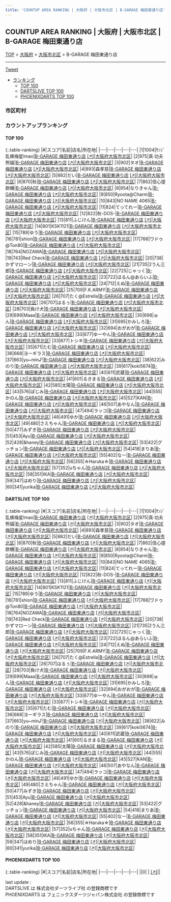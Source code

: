 ```yaml
---
title: 'COUNTUP AREA RANKING | 大阪府 | 大阪市北区 | B-GARAGE 梅田東通り店'
---
```

## COUNTUP AREA RANKING | 大阪府 | 大阪市北区 | B-GARAGE 梅田東通り店

[TOP](/darts/rank/) > [大阪府](/darts/rank/大阪府/) > [大阪市北区](/darts/rank/大阪府/大阪市北区/) > B-GARAGE 梅田東通り店

___

<a href="https://twitter.com/share?ref_src=twsrc%5Etfw" data-text="COUNTUP AREA RANKING | 大阪府大阪市北区B-GARAGE 梅田東通り店" class="twitter-share-button" data-hashtags="DARTSLIVE,PHOENIXDARTS,darts,ダーツ" data-show-count="false">Tweet</a>

* [ランキング](#カウントアップランキング)
    * [TOP 100](#top-100)
    * [DARTSLIVE TOP 100](#dartslive-top-100)
    * [PHOENIXDARTS TOP 100](#phoenixdarts-top-100)

### 市区町村

<ul>

</ul>

### カウントアップランキング

#### TOP 100



{:.table-ranking}
|#|スコア|名前|店名|所在地|
|---|---|---|---|---|
|1|1004|<span class="rank-name-dl">ｻﾝｼﾞ乱蜂梅星lmao</span>|<a href="/darts/rank/shops/199bbe01fe994806f454cb89828a1cfe.html">B-GARAGE 梅田東通り店</a> <a href="https://search.dartslive.com/jp/shop/199bbe01fe994806f454cb89828a1cfe">[↗]</a>|<a href="/darts/rank/大阪府/大阪市北区">大阪府大阪市北区</a>|
|2|975|<span class="rank-name-dl">真·功夫熊貓</span>|<a href="/darts/rank/shops/199bbe01fe994806f454cb89828a1cfe.html">B-GARAGE 梅田東通り店</a> <a href="https://search.dartslive.com/jp/shop/199bbe01fe994806f454cb89828a1cfe">[↗]</a>|<a href="/darts/rank/大阪府/大阪市北区">大阪府大阪市北区</a>|
|3|902|<span class="rank-name-dl">タオ</span>|<a href="/darts/rank/shops/199bbe01fe994806f454cb89828a1cfe.html">B-GARAGE 梅田東通り店</a> <a href="https://search.dartslive.com/jp/shop/199bbe01fe994806f454cb89828a1cfe">[↗]</a>|<a href="/darts/rank/大阪府/大阪市北区">大阪府大阪市北区</a>|
|4|893|<span class="rank-name-dl">森孝慈</span>|<a href="/darts/rank/shops/199bbe01fe994806f454cb89828a1cfe.html">B-GARAGE 梅田東通り店</a> <a href="https://search.dartslive.com/jp/shop/199bbe01fe994806f454cb89828a1cfe">[↗]</a>|<a href="/darts/rank/大阪府/大阪市北区">大阪府大阪市北区</a>|
|5|882|<span class="rank-name-dl">だい</span>|<a href="/darts/rank/shops/199bbe01fe994806f454cb89828a1cfe.html">B-GARAGE 梅田東通り店</a> <a href="https://search.dartslive.com/jp/shop/199bbe01fe994806f454cb89828a1cfe">[↗]</a>|<a href="/darts/rank/大阪府/大阪市北区">大阪府大阪市北区</a>|
|6|870|<span class="rank-name-dl">秋</span>|<a href="/darts/rank/shops/199bbe01fe994806f454cb89828a1cfe.html">B-GARAGE 梅田東通り店</a> <a href="https://search.dartslive.com/jp/shop/199bbe01fe994806f454cb89828a1cfe">[↗]</a>|<a href="/darts/rank/大阪府/大阪市北区">大阪府大阪市北区</a>|
|7|862|<span class="rank-name-dl">信心提款機</span>|<a href="/darts/rank/shops/199bbe01fe994806f454cb89828a1cfe.html">B-GARAGE 梅田東通り店</a> <a href="https://search.dartslive.com/jp/shop/199bbe01fe994806f454cb89828a1cfe">[↗]</a>|<a href="/darts/rank/大阪府/大阪市北区">大阪府大阪市北区</a>|
|8|854|<span class="rank-name-dl">なりきゃん</span>|<a href="/darts/rank/shops/199bbe01fe994806f454cb89828a1cfe.html">B-GARAGE 梅田東通り店</a> <a href="https://search.dartslive.com/jp/shop/199bbe01fe994806f454cb89828a1cfe">[↗]</a>|<a href="/darts/rank/大阪府/大阪市北区">大阪府大阪市北区</a>|
|9|850|<span class="rank-name-dl">Ryoota@Charm</span>|<a href="/darts/rank/shops/199bbe01fe994806f454cb89828a1cfe.html">B-GARAGE 梅田東通り店</a> <a href="https://search.dartslive.com/jp/shop/199bbe01fe994806f454cb89828a1cfe">[↗]</a>|<a href="/darts/rank/大阪府/大阪市北区">大阪府大阪市北区</a>|
|10|843|<span class="rank-name-dl">NO NAME 4065</span>|<a href="/darts/rank/shops/199bbe01fe994806f454cb89828a1cfe.html">B-GARAGE 梅田東通り店</a> <a href="https://search.dartslive.com/jp/shop/199bbe01fe994806f454cb89828a1cfe">[↗]</a>|<a href="/darts/rank/大阪府/大阪市北区">大阪府大阪市北区</a>|
|11|824|<span class="rank-name-dl">てってれー</span>|<a href="/darts/rank/shops/199bbe01fe994806f454cb89828a1cfe.html">B-GARAGE 梅田東通り店</a> <a href="https://search.dartslive.com/jp/shop/199bbe01fe994806f454cb89828a1cfe">[↗]</a>|<a href="/darts/rank/大阪府/大阪市北区">大阪府大阪市北区</a>|
|12|822|<span class="rank-name-dl">秋-DOS-</span>|<a href="/darts/rank/shops/199bbe01fe994806f454cb89828a1cfe.html">B-GARAGE 梅田東通り店</a> <a href="https://search.dartslive.com/jp/shop/199bbe01fe994806f454cb89828a1cfe">[↗]</a>|<a href="/darts/rank/大阪府/大阪市北区">大阪府大阪市北区</a>|
|13|811|<span class="rank-name-dl">ふじけん</span>|<a href="/darts/rank/shops/199bbe01fe994806f454cb89828a1cfe.html">B-GARAGE 梅田東通り店</a> <a href="https://search.dartslive.com/jp/shop/199bbe01fe994806f454cb89828a1cfe">[↗]</a>|<a href="/darts/rank/大阪府/大阪市北区">大阪府大阪市北区</a>|
|14|801|<span class="rank-name-dl">KSK1121</span>|<a href="/darts/rank/shops/199bbe01fe994806f454cb89828a1cfe.html">B-GARAGE 梅田東通り店</a> <a href="https://search.dartslive.com/jp/shop/199bbe01fe994806f454cb89828a1cfe">[↗]</a>|<a href="/darts/rank/大阪府/大阪市北区">大阪府大阪市北区</a>|
|15|789|<span class="rank-name-dl">ゆう</span>|<a href="/darts/rank/shops/199bbe01fe994806f454cb89828a1cfe.html">B-GARAGE 梅田東通り店</a> <a href="https://search.dartslive.com/jp/shop/199bbe01fe994806f454cb89828a1cfe">[↗]</a>|<a href="/darts/rank/大阪府/大阪市北区">大阪府大阪市北区</a>|
|16|781|<span class="rank-name-dl">shion</span>|<a href="/darts/rank/shops/199bbe01fe994806f454cb89828a1cfe.html">B-GARAGE 梅田東通り店</a> <a href="https://search.dartslive.com/jp/shop/199bbe01fe994806f454cb89828a1cfe">[↗]</a>|<a href="/darts/rank/大阪府/大阪市北区">大阪府大阪市北区</a>|
|17|766|<span class="rank-name-dl">ワドゥ@Ton80</span>|<a href="/darts/rank/shops/199bbe01fe994806f454cb89828a1cfe.html">B-GARAGE 梅田東通り店</a> <a href="https://search.dartslive.com/jp/shop/199bbe01fe994806f454cb89828a1cfe">[↗]</a>|<a href="/darts/rank/大阪府/大阪市北区">大阪府大阪市北区</a>|
|18|764|<span class="rank-name-dl">NOZAWA</span>|<a href="/darts/rank/shops/199bbe01fe994806f454cb89828a1cfe.html">B-GARAGE 梅田東通り店</a> <a href="https://search.dartslive.com/jp/shop/199bbe01fe994806f454cb89828a1cfe">[↗]</a>|<a href="/darts/rank/大阪府/大阪市北区">大阪府大阪市北区</a>|
|19|743|<span class="rank-name-dl">Red Check</span>|<a href="/darts/rank/shops/199bbe01fe994806f454cb89828a1cfe.html">B-GARAGE 梅田東通り店</a> <a href="https://search.dartslive.com/jp/shop/199bbe01fe994806f454cb89828a1cfe">[↗]</a>|<a href="/darts/rank/大阪府/大阪市北区">大阪府大阪市北区</a>|
|20|738|<span class="rank-name-dl">かずマローン</span>|<a href="/darts/rank/shops/199bbe01fe994806f454cb89828a1cfe.html">B-GARAGE 梅田東通り店</a> <a href="https://search.dartslive.com/jp/shop/199bbe01fe994806f454cb89828a1cfe">[↗]</a>|<a href="/darts/rank/大阪府/大阪市北区">大阪府大阪市北区</a>|
|21|735|<span class="rank-name-dl">2うん三郎</span>|<a href="/darts/rank/shops/199bbe01fe994806f454cb89828a1cfe.html">B-GARAGE 梅田東通り店</a> <a href="https://search.dartslive.com/jp/shop/199bbe01fe994806f454cb89828a1cfe">[↗]</a>|<a href="/darts/rank/大阪府/大阪市北区">大阪府大阪市北区</a>|
|22|725|<span class="rank-name-dl">じゃっく</span>|<a href="/darts/rank/shops/199bbe01fe994806f454cb89828a1cfe.html">B-GARAGE 梅田東通り店</a> <a href="https://search.dartslive.com/jp/shop/199bbe01fe994806f454cb89828a1cfe">[↗]</a>|<a href="/darts/rank/大阪府/大阪市北区">大阪府大阪市北区</a>|
|23|722|<span class="rank-name-dl">ほるん@あらいふ</span>|<a href="/darts/rank/shops/199bbe01fe994806f454cb89828a1cfe.html">B-GARAGE 梅田東通り店</a> <a href="https://search.dartslive.com/jp/shop/199bbe01fe994806f454cb89828a1cfe">[↗]</a>|<a href="/darts/rank/大阪府/大阪市北区">大阪府大阪市北区</a>|
|24|712|<span class="rank-name-dl">えぬ</span>|<a href="/darts/rank/shops/199bbe01fe994806f454cb89828a1cfe.html">B-GARAGE 梅田東通り店</a> <a href="https://search.dartslive.com/jp/shop/199bbe01fe994806f454cb89828a1cfe">[↗]</a>|<a href="/darts/rank/大阪府/大阪市北区">大阪府大阪市北区</a>|
|25|709|<span class="rank-name-dl">F.K.ARMY</span>|<a href="/darts/rank/shops/199bbe01fe994806f454cb89828a1cfe.html">B-GARAGE 梅田東通り店</a> <a href="https://search.dartslive.com/jp/shop/199bbe01fe994806f454cb89828a1cfe">[↗]</a>|<a href="/darts/rank/大阪府/大阪市北区">大阪府大阪市北区</a>|
|26|707|<span class="rank-name-dl">たく@Estrella</span>|<a href="/darts/rank/shops/199bbe01fe994806f454cb89828a1cfe.html">B-GARAGE 梅田東通り店</a> <a href="https://search.dartslive.com/jp/shop/199bbe01fe994806f454cb89828a1cfe">[↗]</a>|<a href="/darts/rank/大阪府/大阪市北区">大阪府大阪市北区</a>|
|26|707|<span class="rank-name-dl">はるぅ</span>|<a href="/darts/rank/shops/199bbe01fe994806f454cb89828a1cfe.html">B-GARAGE 梅田東通り店</a> <a href="https://search.dartslive.com/jp/shop/199bbe01fe994806f454cb89828a1cfe">[↗]</a>|<a href="/darts/rank/大阪府/大阪市北区">大阪府大阪市北区</a>|
|28|703|<span class="rank-name-dl">負け犬</span>|<a href="/darts/rank/shops/199bbe01fe994806f454cb89828a1cfe.html">B-GARAGE 梅田東通り店</a> <a href="https://search.dartslive.com/jp/shop/199bbe01fe994806f454cb89828a1cfe">[↗]</a>|<a href="/darts/rank/大阪府/大阪市北区">大阪府大阪市北区</a>|
|29|699|<span class="rank-name-dl">Maaa</span>|<a href="/darts/rank/shops/199bbe01fe994806f454cb89828a1cfe.html">B-GARAGE 梅田東通り店</a> <a href="https://search.dartslive.com/jp/shop/199bbe01fe994806f454cb89828a1cfe">[↗]</a>|<a href="/darts/rank/大阪府/大阪市北区">大阪府大阪市北区</a>|
|30|698|<span class="rank-name-dl">ゅん</span>|<a href="/darts/rank/shops/199bbe01fe994806f454cb89828a1cfe.html">B-GARAGE 梅田東通り店</a> <a href="https://search.dartslive.com/jp/shop/199bbe01fe994806f454cb89828a1cfe">[↗]</a>|<a href="/darts/rank/大阪府/大阪市北区">大阪府大阪市北区</a>|
|31|695|<span class="rank-name-dl">かみしろ</span>|<a href="/darts/rank/shops/199bbe01fe994806f454cb89828a1cfe.html">B-GARAGE 梅田東通り店</a> <a href="https://search.dartslive.com/jp/shop/199bbe01fe994806f454cb89828a1cfe">[↗]</a>|<a href="/darts/rank/大阪府/大阪市北区">大阪府大阪市北区</a>|
|32|694|<span class="rank-name-dl">おがおが</span>|<a href="/darts/rank/shops/199bbe01fe994806f454cb89828a1cfe.html">B-GARAGE 梅田東通り店</a> <a href="https://search.dartslive.com/jp/shop/199bbe01fe994806f454cb89828a1cfe">[↗]</a>|<a href="/darts/rank/大阪府/大阪市北区">大阪府大阪市北区</a>|
|33|677|<span class="rank-name-dl">ゆーやん</span>|<a href="/darts/rank/shops/199bbe01fe994806f454cb89828a1cfe.html">B-GARAGE 梅田東通り店</a> <a href="https://search.dartslive.com/jp/shop/199bbe01fe994806f454cb89828a1cfe">[↗]</a>|<a href="/darts/rank/大阪府/大阪市北区">大阪府大阪市北区</a>|
|33|677|<span class="rank-name-dl">トシキ</span>|<a href="/darts/rank/shops/199bbe01fe994806f454cb89828a1cfe.html">B-GARAGE 梅田東通り店</a> <a href="https://search.dartslive.com/jp/shop/199bbe01fe994806f454cb89828a1cfe">[↗]</a>|<a href="/darts/rank/大阪府/大阪市北区">大阪府大阪市北区</a>|
|35|671|<span class="rank-name-dl">たむ</span>|<a href="/darts/rank/shops/199bbe01fe994806f454cb89828a1cfe.html">B-GARAGE 梅田東通り店</a> <a href="https://search.dartslive.com/jp/shop/199bbe01fe994806f454cb89828a1cfe">[↗]</a>|<a href="/darts/rank/大阪府/大阪市北区">大阪府大阪市北区</a>|
|36|668|<span class="rank-name-dl">ヨーギラス</span>|<a href="/darts/rank/shops/199bbe01fe994806f454cb89828a1cfe.html">B-GARAGE 梅田東通り店</a> <a href="https://search.dartslive.com/jp/shop/199bbe01fe994806f454cb89828a1cfe">[↗]</a>|<a href="/darts/rank/大阪府/大阪市北区">大阪府大阪市北区</a>|
|37|663|<span class="rank-name-dl">yu~min♪</span>|<a href="/darts/rank/shops/199bbe01fe994806f454cb89828a1cfe.html">B-GARAGE 梅田東通り店</a> <a href="https://search.dartslive.com/jp/shop/199bbe01fe994806f454cb89828a1cfe">[↗]</a>|<a href="/darts/rank/大阪府/大阪市北区">大阪府大阪市北区</a>|
|38|622|<span class="rank-name-dl">みのり</span>|<a href="/darts/rank/shops/199bbe01fe994806f454cb89828a1cfe.html">B-GARAGE 梅田東通り店</a> <a href="https://search.dartslive.com/jp/shop/199bbe01fe994806f454cb89828a1cfe">[↗]</a>|<a href="/darts/rank/大阪府/大阪市北区">大阪府大阪市北区</a>|
|39|617|<span class="rank-name-dl">koki5674</span>|<a href="/darts/rank/shops/199bbe01fe994806f454cb89828a1cfe.html">B-GARAGE 梅田東通り店</a> <a href="https://search.dartslive.com/jp/shop/199bbe01fe994806f454cb89828a1cfe">[↗]</a>|<a href="/darts/rank/大阪府/大阪市北区">大阪府大阪市北区</a>|
|40|611|<span class="rank-name-dl">武蔵</span>|<a href="/darts/rank/shops/199bbe01fe994806f454cb89828a1cfe.html">B-GARAGE 梅田東通り店</a> <a href="https://search.dartslive.com/jp/shop/199bbe01fe994806f454cb89828a1cfe">[↗]</a>|<a href="/darts/rank/大阪府/大阪市北区">大阪府大阪市北区</a>|
|41|601|<span class="rank-name-dl">るきまる</span>|<a href="/darts/rank/shops/199bbe01fe994806f454cb89828a1cfe.html">B-GARAGE 梅田東通り店</a> <a href="https://search.dartslive.com/jp/shop/199bbe01fe994806f454cb89828a1cfe">[↗]</a>|<a href="/darts/rank/大阪府/大阪市北区">大阪府大阪市北区</a>|
|42|585|<span class="rank-name-dl">太陽</span>|<a href="/darts/rank/shops/199bbe01fe994806f454cb89828a1cfe.html">B-GARAGE 梅田東通り店</a> <a href="https://search.dartslive.com/jp/shop/199bbe01fe994806f454cb89828a1cfe">[↗]</a>|<a href="/darts/rank/大阪府/大阪市北区">大阪府大阪市北区</a>|
|43|576|<span class="rank-name-dl">ぽじみ</span>|<a href="/darts/rank/shops/199bbe01fe994806f454cb89828a1cfe.html">B-GARAGE 梅田東通り店</a> <a href="https://search.dartslive.com/jp/shop/199bbe01fe994806f454cb89828a1cfe">[↗]</a>|<a href="/darts/rank/大阪府/大阪市北区">大阪府大阪市北区</a>|
|44|555|<span class="rank-name-dl">かのん</span>|<a href="/darts/rank/shops/199bbe01fe994806f454cb89828a1cfe.html">B-GARAGE 梅田東通り店</a> <a href="https://search.dartslive.com/jp/shop/199bbe01fe994806f454cb89828a1cfe">[↗]</a>|<a href="/darts/rank/大阪府/大阪市北区">大阪府大阪市北区</a>|
|45|527|<span class="rank-name-dl">KAN</span>|<a href="/darts/rank/shops/199bbe01fe994806f454cb89828a1cfe.html">B-GARAGE 梅田東通り店</a> <a href="https://search.dartslive.com/jp/shop/199bbe01fe994806f454cb89828a1cfe">[↗]</a>|<a href="/darts/rank/大阪府/大阪市北区">大阪府大阪市北区</a>|
|46|507|<span class="rank-name-dl">あやなん</span>|<a href="/darts/rank/shops/199bbe01fe994806f454cb89828a1cfe.html">B-GARAGE 梅田東通り店</a> <a href="https://search.dartslive.com/jp/shop/199bbe01fe994806f454cb89828a1cfe">[↗]</a>|<a href="/darts/rank/大阪府/大阪市北区">大阪府大阪市北区</a>|
|47|494|<span class="rank-name-dl">ラッコ</span>|<a href="/darts/rank/shops/199bbe01fe994806f454cb89828a1cfe.html">B-GARAGE 梅田東通り店</a> <a href="https://search.dartslive.com/jp/shop/199bbe01fe994806f454cb89828a1cfe">[↗]</a>|<a href="/darts/rank/大阪府/大阪市北区">大阪府大阪市北区</a>|
|48|491|<span class="rank-name-dl">ゆか</span>|<a href="/darts/rank/shops/199bbe01fe994806f454cb89828a1cfe.html">B-GARAGE 梅田東通り店</a> <a href="https://search.dartslive.com/jp/shop/199bbe01fe994806f454cb89828a1cfe">[↗]</a>|<a href="/darts/rank/大阪府/大阪市北区">大阪府大阪市北区</a>|
|49|480|<span class="rank-name-dl">さえちゃん</span>|<a href="/darts/rank/shops/199bbe01fe994806f454cb89828a1cfe.html">B-GARAGE 梅田東通り店</a> <a href="https://search.dartslive.com/jp/shop/199bbe01fe994806f454cb89828a1cfe">[↗]</a>|<a href="/darts/rank/大阪府/大阪市北区">大阪府大阪市北区</a>|
|50|477|<span class="rank-name-dl">みずき</span>|<a href="/darts/rank/shops/199bbe01fe994806f454cb89828a1cfe.html">B-GARAGE 梅田東通り店</a> <a href="https://search.dartslive.com/jp/shop/199bbe01fe994806f454cb89828a1cfe">[↗]</a>|<a href="/darts/rank/大阪府/大阪市北区">大阪府大阪市北区</a>|
|51|453|<span class="rank-name-dl">Ayu</span>|<a href="/darts/rank/shops/199bbe01fe994806f454cb89828a1cfe.html">B-GARAGE 梅田東通り店</a> <a href="https://search.dartslive.com/jp/shop/199bbe01fe994806f454cb89828a1cfe">[↗]</a>|<a href="/darts/rank/大阪府/大阪市北区">大阪府大阪市北区</a>|
|52|428|<span class="rank-name-dl">&amp;haney</span>|<a href="/darts/rank/shops/199bbe01fe994806f454cb89828a1cfe.html">B-GARAGE 梅田東通り店</a> <a href="https://search.dartslive.com/jp/shop/199bbe01fe994806f454cb89828a1cfe">[↗]</a>|<a href="/darts/rank/大阪府/大阪市北区">大阪府大阪市北区</a>|
|53|422|<span class="rank-name-dl">グッチョン</span>|<a href="/darts/rank/shops/199bbe01fe994806f454cb89828a1cfe.html">B-GARAGE 梅田東通り店</a> <a href="https://search.dartslive.com/jp/shop/199bbe01fe994806f454cb89828a1cfe">[↗]</a>|<a href="/darts/rank/大阪府/大阪市北区">大阪府大阪市北区</a>|
|54|418|<span class="rank-name-dl">まりあ</span>|<a href="/darts/rank/shops/199bbe01fe994806f454cb89828a1cfe.html">B-GARAGE 梅田東通り店</a> <a href="https://search.dartslive.com/jp/shop/199bbe01fe994806f454cb89828a1cfe">[↗]</a>|<a href="/darts/rank/大阪府/大阪市北区">大阪府大阪市北区</a>|
|55|402|<span class="rank-name-dl">なー</span>|<a href="/darts/rank/shops/199bbe01fe994806f454cb89828a1cfe.html">B-GARAGE 梅田東通り店</a> <a href="https://search.dartslive.com/jp/shop/199bbe01fe994806f454cb89828a1cfe">[↗]</a>|<a href="/darts/rank/大阪府/大阪市北区">大阪府大阪市北区</a>|
|56|355|<span class="rank-name-dl">‪☆Haruka☆</span>|<a href="/darts/rank/shops/199bbe01fe994806f454cb89828a1cfe.html">B-GARAGE 梅田東通り店</a> <a href="https://search.dartslive.com/jp/shop/199bbe01fe994806f454cb89828a1cfe">[↗]</a>|<a href="/darts/rank/大阪府/大阪市北区">大阪府大阪市北区</a>|
|57|352|<span class="rank-name-dl">uちゃん</span>|<a href="/darts/rank/shops/199bbe01fe994806f454cb89828a1cfe.html">B-GARAGE 梅田東通り店</a> <a href="https://search.dartslive.com/jp/shop/199bbe01fe994806f454cb89828a1cfe">[↗]</a>|<a href="/darts/rank/大阪府/大阪市北区">大阪府大阪市北区</a>|
|58|351|<span class="rank-name-dl">IKA</span>|<a href="/darts/rank/shops/199bbe01fe994806f454cb89828a1cfe.html">B-GARAGE 梅田東通り店</a> <a href="https://search.dartslive.com/jp/shop/199bbe01fe994806f454cb89828a1cfe">[↗]</a>|<a href="/darts/rank/大阪府/大阪市北区">大阪府大阪市北区</a>|
|59|347|<span class="rank-name-dl">はめり</span>|<a href="/darts/rank/shops/199bbe01fe994806f454cb89828a1cfe.html">B-GARAGE 梅田東通り店</a> <a href="https://search.dartslive.com/jp/shop/199bbe01fe994806f454cb89828a1cfe">[↗]</a>|<a href="/darts/rank/大阪府/大阪市北区">大阪府大阪市北区</a>|
|60|341|<span class="rank-name-dl">yurika</span>|<a href="/darts/rank/shops/199bbe01fe994806f454cb89828a1cfe.html">B-GARAGE 梅田東通り店</a> <a href="https://search.dartslive.com/jp/shop/199bbe01fe994806f454cb89828a1cfe">[↗]</a>|<a href="/darts/rank/大阪府/大阪市北区">大阪府大阪市北区</a>|


#### DARTSLIVE TOP 100



{:.table-ranking}
|#|スコア|名前|店名|所在地|
|---|---|---|---|---|
|1|1004|<span class="rank-name-dl">ｻﾝｼﾞ乱蜂梅星lmao</span>|<a href="/darts/rank/shops/199bbe01fe994806f454cb89828a1cfe.html">B-GARAGE 梅田東通り店</a> <a href="https://search.dartslive.com/jp/shop/199bbe01fe994806f454cb89828a1cfe">[↗]</a>|<a href="/darts/rank/大阪府/大阪市北区">大阪府大阪市北区</a>|
|2|975|<span class="rank-name-dl">真·功夫熊貓</span>|<a href="/darts/rank/shops/199bbe01fe994806f454cb89828a1cfe.html">B-GARAGE 梅田東通り店</a> <a href="https://search.dartslive.com/jp/shop/199bbe01fe994806f454cb89828a1cfe">[↗]</a>|<a href="/darts/rank/大阪府/大阪市北区">大阪府大阪市北区</a>|
|3|902|<span class="rank-name-dl">タオ</span>|<a href="/darts/rank/shops/199bbe01fe994806f454cb89828a1cfe.html">B-GARAGE 梅田東通り店</a> <a href="https://search.dartslive.com/jp/shop/199bbe01fe994806f454cb89828a1cfe">[↗]</a>|<a href="/darts/rank/大阪府/大阪市北区">大阪府大阪市北区</a>|
|4|893|<span class="rank-name-dl">森孝慈</span>|<a href="/darts/rank/shops/199bbe01fe994806f454cb89828a1cfe.html">B-GARAGE 梅田東通り店</a> <a href="https://search.dartslive.com/jp/shop/199bbe01fe994806f454cb89828a1cfe">[↗]</a>|<a href="/darts/rank/大阪府/大阪市北区">大阪府大阪市北区</a>|
|5|882|<span class="rank-name-dl">だい</span>|<a href="/darts/rank/shops/199bbe01fe994806f454cb89828a1cfe.html">B-GARAGE 梅田東通り店</a> <a href="https://search.dartslive.com/jp/shop/199bbe01fe994806f454cb89828a1cfe">[↗]</a>|<a href="/darts/rank/大阪府/大阪市北区">大阪府大阪市北区</a>|
|6|870|<span class="rank-name-dl">秋</span>|<a href="/darts/rank/shops/199bbe01fe994806f454cb89828a1cfe.html">B-GARAGE 梅田東通り店</a> <a href="https://search.dartslive.com/jp/shop/199bbe01fe994806f454cb89828a1cfe">[↗]</a>|<a href="/darts/rank/大阪府/大阪市北区">大阪府大阪市北区</a>|
|7|862|<span class="rank-name-dl">信心提款機</span>|<a href="/darts/rank/shops/199bbe01fe994806f454cb89828a1cfe.html">B-GARAGE 梅田東通り店</a> <a href="https://search.dartslive.com/jp/shop/199bbe01fe994806f454cb89828a1cfe">[↗]</a>|<a href="/darts/rank/大阪府/大阪市北区">大阪府大阪市北区</a>|
|8|854|<span class="rank-name-dl">なりきゃん</span>|<a href="/darts/rank/shops/199bbe01fe994806f454cb89828a1cfe.html">B-GARAGE 梅田東通り店</a> <a href="https://search.dartslive.com/jp/shop/199bbe01fe994806f454cb89828a1cfe">[↗]</a>|<a href="/darts/rank/大阪府/大阪市北区">大阪府大阪市北区</a>|
|9|850|<span class="rank-name-dl">Ryoota@Charm</span>|<a href="/darts/rank/shops/199bbe01fe994806f454cb89828a1cfe.html">B-GARAGE 梅田東通り店</a> <a href="https://search.dartslive.com/jp/shop/199bbe01fe994806f454cb89828a1cfe">[↗]</a>|<a href="/darts/rank/大阪府/大阪市北区">大阪府大阪市北区</a>|
|10|843|<span class="rank-name-dl">NO NAME 4065</span>|<a href="/darts/rank/shops/199bbe01fe994806f454cb89828a1cfe.html">B-GARAGE 梅田東通り店</a> <a href="https://search.dartslive.com/jp/shop/199bbe01fe994806f454cb89828a1cfe">[↗]</a>|<a href="/darts/rank/大阪府/大阪市北区">大阪府大阪市北区</a>|
|11|824|<span class="rank-name-dl">てってれー</span>|<a href="/darts/rank/shops/199bbe01fe994806f454cb89828a1cfe.html">B-GARAGE 梅田東通り店</a> <a href="https://search.dartslive.com/jp/shop/199bbe01fe994806f454cb89828a1cfe">[↗]</a>|<a href="/darts/rank/大阪府/大阪市北区">大阪府大阪市北区</a>|
|12|822|<span class="rank-name-dl">秋-DOS-</span>|<a href="/darts/rank/shops/199bbe01fe994806f454cb89828a1cfe.html">B-GARAGE 梅田東通り店</a> <a href="https://search.dartslive.com/jp/shop/199bbe01fe994806f454cb89828a1cfe">[↗]</a>|<a href="/darts/rank/大阪府/大阪市北区">大阪府大阪市北区</a>|
|13|811|<span class="rank-name-dl">ふじけん</span>|<a href="/darts/rank/shops/199bbe01fe994806f454cb89828a1cfe.html">B-GARAGE 梅田東通り店</a> <a href="https://search.dartslive.com/jp/shop/199bbe01fe994806f454cb89828a1cfe">[↗]</a>|<a href="/darts/rank/大阪府/大阪市北区">大阪府大阪市北区</a>|
|14|801|<span class="rank-name-dl">KSK1121</span>|<a href="/darts/rank/shops/199bbe01fe994806f454cb89828a1cfe.html">B-GARAGE 梅田東通り店</a> <a href="https://search.dartslive.com/jp/shop/199bbe01fe994806f454cb89828a1cfe">[↗]</a>|<a href="/darts/rank/大阪府/大阪市北区">大阪府大阪市北区</a>|
|15|789|<span class="rank-name-dl">ゆう</span>|<a href="/darts/rank/shops/199bbe01fe994806f454cb89828a1cfe.html">B-GARAGE 梅田東通り店</a> <a href="https://search.dartslive.com/jp/shop/199bbe01fe994806f454cb89828a1cfe">[↗]</a>|<a href="/darts/rank/大阪府/大阪市北区">大阪府大阪市北区</a>|
|16|781|<span class="rank-name-dl">shion</span>|<a href="/darts/rank/shops/199bbe01fe994806f454cb89828a1cfe.html">B-GARAGE 梅田東通り店</a> <a href="https://search.dartslive.com/jp/shop/199bbe01fe994806f454cb89828a1cfe">[↗]</a>|<a href="/darts/rank/大阪府/大阪市北区">大阪府大阪市北区</a>|
|17|766|<span class="rank-name-dl">ワドゥ@Ton80</span>|<a href="/darts/rank/shops/199bbe01fe994806f454cb89828a1cfe.html">B-GARAGE 梅田東通り店</a> <a href="https://search.dartslive.com/jp/shop/199bbe01fe994806f454cb89828a1cfe">[↗]</a>|<a href="/darts/rank/大阪府/大阪市北区">大阪府大阪市北区</a>|
|18|764|<span class="rank-name-dl">NOZAWA</span>|<a href="/darts/rank/shops/199bbe01fe994806f454cb89828a1cfe.html">B-GARAGE 梅田東通り店</a> <a href="https://search.dartslive.com/jp/shop/199bbe01fe994806f454cb89828a1cfe">[↗]</a>|<a href="/darts/rank/大阪府/大阪市北区">大阪府大阪市北区</a>|
|19|743|<span class="rank-name-dl">Red Check</span>|<a href="/darts/rank/shops/199bbe01fe994806f454cb89828a1cfe.html">B-GARAGE 梅田東通り店</a> <a href="https://search.dartslive.com/jp/shop/199bbe01fe994806f454cb89828a1cfe">[↗]</a>|<a href="/darts/rank/大阪府/大阪市北区">大阪府大阪市北区</a>|
|20|738|<span class="rank-name-dl">かずマローン</span>|<a href="/darts/rank/shops/199bbe01fe994806f454cb89828a1cfe.html">B-GARAGE 梅田東通り店</a> <a href="https://search.dartslive.com/jp/shop/199bbe01fe994806f454cb89828a1cfe">[↗]</a>|<a href="/darts/rank/大阪府/大阪市北区">大阪府大阪市北区</a>|
|21|735|<span class="rank-name-dl">2うん三郎</span>|<a href="/darts/rank/shops/199bbe01fe994806f454cb89828a1cfe.html">B-GARAGE 梅田東通り店</a> <a href="https://search.dartslive.com/jp/shop/199bbe01fe994806f454cb89828a1cfe">[↗]</a>|<a href="/darts/rank/大阪府/大阪市北区">大阪府大阪市北区</a>|
|22|725|<span class="rank-name-dl">じゃっく</span>|<a href="/darts/rank/shops/199bbe01fe994806f454cb89828a1cfe.html">B-GARAGE 梅田東通り店</a> <a href="https://search.dartslive.com/jp/shop/199bbe01fe994806f454cb89828a1cfe">[↗]</a>|<a href="/darts/rank/大阪府/大阪市北区">大阪府大阪市北区</a>|
|23|722|<span class="rank-name-dl">ほるん@あらいふ</span>|<a href="/darts/rank/shops/199bbe01fe994806f454cb89828a1cfe.html">B-GARAGE 梅田東通り店</a> <a href="https://search.dartslive.com/jp/shop/199bbe01fe994806f454cb89828a1cfe">[↗]</a>|<a href="/darts/rank/大阪府/大阪市北区">大阪府大阪市北区</a>|
|24|712|<span class="rank-name-dl">えぬ</span>|<a href="/darts/rank/shops/199bbe01fe994806f454cb89828a1cfe.html">B-GARAGE 梅田東通り店</a> <a href="https://search.dartslive.com/jp/shop/199bbe01fe994806f454cb89828a1cfe">[↗]</a>|<a href="/darts/rank/大阪府/大阪市北区">大阪府大阪市北区</a>|
|25|709|<span class="rank-name-dl">F.K.ARMY</span>|<a href="/darts/rank/shops/199bbe01fe994806f454cb89828a1cfe.html">B-GARAGE 梅田東通り店</a> <a href="https://search.dartslive.com/jp/shop/199bbe01fe994806f454cb89828a1cfe">[↗]</a>|<a href="/darts/rank/大阪府/大阪市北区">大阪府大阪市北区</a>|
|26|707|<span class="rank-name-dl">たく@Estrella</span>|<a href="/darts/rank/shops/199bbe01fe994806f454cb89828a1cfe.html">B-GARAGE 梅田東通り店</a> <a href="https://search.dartslive.com/jp/shop/199bbe01fe994806f454cb89828a1cfe">[↗]</a>|<a href="/darts/rank/大阪府/大阪市北区">大阪府大阪市北区</a>|
|26|707|<span class="rank-name-dl">はるぅ</span>|<a href="/darts/rank/shops/199bbe01fe994806f454cb89828a1cfe.html">B-GARAGE 梅田東通り店</a> <a href="https://search.dartslive.com/jp/shop/199bbe01fe994806f454cb89828a1cfe">[↗]</a>|<a href="/darts/rank/大阪府/大阪市北区">大阪府大阪市北区</a>|
|28|703|<span class="rank-name-dl">負け犬</span>|<a href="/darts/rank/shops/199bbe01fe994806f454cb89828a1cfe.html">B-GARAGE 梅田東通り店</a> <a href="https://search.dartslive.com/jp/shop/199bbe01fe994806f454cb89828a1cfe">[↗]</a>|<a href="/darts/rank/大阪府/大阪市北区">大阪府大阪市北区</a>|
|29|699|<span class="rank-name-dl">Maaa</span>|<a href="/darts/rank/shops/199bbe01fe994806f454cb89828a1cfe.html">B-GARAGE 梅田東通り店</a> <a href="https://search.dartslive.com/jp/shop/199bbe01fe994806f454cb89828a1cfe">[↗]</a>|<a href="/darts/rank/大阪府/大阪市北区">大阪府大阪市北区</a>|
|30|698|<span class="rank-name-dl">ゅん</span>|<a href="/darts/rank/shops/199bbe01fe994806f454cb89828a1cfe.html">B-GARAGE 梅田東通り店</a> <a href="https://search.dartslive.com/jp/shop/199bbe01fe994806f454cb89828a1cfe">[↗]</a>|<a href="/darts/rank/大阪府/大阪市北区">大阪府大阪市北区</a>|
|31|695|<span class="rank-name-dl">かみしろ</span>|<a href="/darts/rank/shops/199bbe01fe994806f454cb89828a1cfe.html">B-GARAGE 梅田東通り店</a> <a href="https://search.dartslive.com/jp/shop/199bbe01fe994806f454cb89828a1cfe">[↗]</a>|<a href="/darts/rank/大阪府/大阪市北区">大阪府大阪市北区</a>|
|32|694|<span class="rank-name-dl">おがおが</span>|<a href="/darts/rank/shops/199bbe01fe994806f454cb89828a1cfe.html">B-GARAGE 梅田東通り店</a> <a href="https://search.dartslive.com/jp/shop/199bbe01fe994806f454cb89828a1cfe">[↗]</a>|<a href="/darts/rank/大阪府/大阪市北区">大阪府大阪市北区</a>|
|33|677|<span class="rank-name-dl">ゆーやん</span>|<a href="/darts/rank/shops/199bbe01fe994806f454cb89828a1cfe.html">B-GARAGE 梅田東通り店</a> <a href="https://search.dartslive.com/jp/shop/199bbe01fe994806f454cb89828a1cfe">[↗]</a>|<a href="/darts/rank/大阪府/大阪市北区">大阪府大阪市北区</a>|
|33|677|<span class="rank-name-dl">トシキ</span>|<a href="/darts/rank/shops/199bbe01fe994806f454cb89828a1cfe.html">B-GARAGE 梅田東通り店</a> <a href="https://search.dartslive.com/jp/shop/199bbe01fe994806f454cb89828a1cfe">[↗]</a>|<a href="/darts/rank/大阪府/大阪市北区">大阪府大阪市北区</a>|
|35|671|<span class="rank-name-dl">たむ</span>|<a href="/darts/rank/shops/199bbe01fe994806f454cb89828a1cfe.html">B-GARAGE 梅田東通り店</a> <a href="https://search.dartslive.com/jp/shop/199bbe01fe994806f454cb89828a1cfe">[↗]</a>|<a href="/darts/rank/大阪府/大阪市北区">大阪府大阪市北区</a>|
|36|668|<span class="rank-name-dl">ヨーギラス</span>|<a href="/darts/rank/shops/199bbe01fe994806f454cb89828a1cfe.html">B-GARAGE 梅田東通り店</a> <a href="https://search.dartslive.com/jp/shop/199bbe01fe994806f454cb89828a1cfe">[↗]</a>|<a href="/darts/rank/大阪府/大阪市北区">大阪府大阪市北区</a>|
|37|663|<span class="rank-name-dl">yu~min♪</span>|<a href="/darts/rank/shops/199bbe01fe994806f454cb89828a1cfe.html">B-GARAGE 梅田東通り店</a> <a href="https://search.dartslive.com/jp/shop/199bbe01fe994806f454cb89828a1cfe">[↗]</a>|<a href="/darts/rank/大阪府/大阪市北区">大阪府大阪市北区</a>|
|38|622|<span class="rank-name-dl">みのり</span>|<a href="/darts/rank/shops/199bbe01fe994806f454cb89828a1cfe.html">B-GARAGE 梅田東通り店</a> <a href="https://search.dartslive.com/jp/shop/199bbe01fe994806f454cb89828a1cfe">[↗]</a>|<a href="/darts/rank/大阪府/大阪市北区">大阪府大阪市北区</a>|
|39|617|<span class="rank-name-dl">koki5674</span>|<a href="/darts/rank/shops/199bbe01fe994806f454cb89828a1cfe.html">B-GARAGE 梅田東通り店</a> <a href="https://search.dartslive.com/jp/shop/199bbe01fe994806f454cb89828a1cfe">[↗]</a>|<a href="/darts/rank/大阪府/大阪市北区">大阪府大阪市北区</a>|
|40|611|<span class="rank-name-dl">武蔵</span>|<a href="/darts/rank/shops/199bbe01fe994806f454cb89828a1cfe.html">B-GARAGE 梅田東通り店</a> <a href="https://search.dartslive.com/jp/shop/199bbe01fe994806f454cb89828a1cfe">[↗]</a>|<a href="/darts/rank/大阪府/大阪市北区">大阪府大阪市北区</a>|
|41|601|<span class="rank-name-dl">るきまる</span>|<a href="/darts/rank/shops/199bbe01fe994806f454cb89828a1cfe.html">B-GARAGE 梅田東通り店</a> <a href="https://search.dartslive.com/jp/shop/199bbe01fe994806f454cb89828a1cfe">[↗]</a>|<a href="/darts/rank/大阪府/大阪市北区">大阪府大阪市北区</a>|
|42|585|<span class="rank-name-dl">太陽</span>|<a href="/darts/rank/shops/199bbe01fe994806f454cb89828a1cfe.html">B-GARAGE 梅田東通り店</a> <a href="https://search.dartslive.com/jp/shop/199bbe01fe994806f454cb89828a1cfe">[↗]</a>|<a href="/darts/rank/大阪府/大阪市北区">大阪府大阪市北区</a>|
|43|576|<span class="rank-name-dl">ぽじみ</span>|<a href="/darts/rank/shops/199bbe01fe994806f454cb89828a1cfe.html">B-GARAGE 梅田東通り店</a> <a href="https://search.dartslive.com/jp/shop/199bbe01fe994806f454cb89828a1cfe">[↗]</a>|<a href="/darts/rank/大阪府/大阪市北区">大阪府大阪市北区</a>|
|44|555|<span class="rank-name-dl">かのん</span>|<a href="/darts/rank/shops/199bbe01fe994806f454cb89828a1cfe.html">B-GARAGE 梅田東通り店</a> <a href="https://search.dartslive.com/jp/shop/199bbe01fe994806f454cb89828a1cfe">[↗]</a>|<a href="/darts/rank/大阪府/大阪市北区">大阪府大阪市北区</a>|
|45|527|<span class="rank-name-dl">KAN</span>|<a href="/darts/rank/shops/199bbe01fe994806f454cb89828a1cfe.html">B-GARAGE 梅田東通り店</a> <a href="https://search.dartslive.com/jp/shop/199bbe01fe994806f454cb89828a1cfe">[↗]</a>|<a href="/darts/rank/大阪府/大阪市北区">大阪府大阪市北区</a>|
|46|507|<span class="rank-name-dl">あやなん</span>|<a href="/darts/rank/shops/199bbe01fe994806f454cb89828a1cfe.html">B-GARAGE 梅田東通り店</a> <a href="https://search.dartslive.com/jp/shop/199bbe01fe994806f454cb89828a1cfe">[↗]</a>|<a href="/darts/rank/大阪府/大阪市北区">大阪府大阪市北区</a>|
|47|494|<span class="rank-name-dl">ラッコ</span>|<a href="/darts/rank/shops/199bbe01fe994806f454cb89828a1cfe.html">B-GARAGE 梅田東通り店</a> <a href="https://search.dartslive.com/jp/shop/199bbe01fe994806f454cb89828a1cfe">[↗]</a>|<a href="/darts/rank/大阪府/大阪市北区">大阪府大阪市北区</a>|
|48|491|<span class="rank-name-dl">ゆか</span>|<a href="/darts/rank/shops/199bbe01fe994806f454cb89828a1cfe.html">B-GARAGE 梅田東通り店</a> <a href="https://search.dartslive.com/jp/shop/199bbe01fe994806f454cb89828a1cfe">[↗]</a>|<a href="/darts/rank/大阪府/大阪市北区">大阪府大阪市北区</a>|
|49|480|<span class="rank-name-dl">さえちゃん</span>|<a href="/darts/rank/shops/199bbe01fe994806f454cb89828a1cfe.html">B-GARAGE 梅田東通り店</a> <a href="https://search.dartslive.com/jp/shop/199bbe01fe994806f454cb89828a1cfe">[↗]</a>|<a href="/darts/rank/大阪府/大阪市北区">大阪府大阪市北区</a>|
|50|477|<span class="rank-name-dl">みずき</span>|<a href="/darts/rank/shops/199bbe01fe994806f454cb89828a1cfe.html">B-GARAGE 梅田東通り店</a> <a href="https://search.dartslive.com/jp/shop/199bbe01fe994806f454cb89828a1cfe">[↗]</a>|<a href="/darts/rank/大阪府/大阪市北区">大阪府大阪市北区</a>|
|51|453|<span class="rank-name-dl">Ayu</span>|<a href="/darts/rank/shops/199bbe01fe994806f454cb89828a1cfe.html">B-GARAGE 梅田東通り店</a> <a href="https://search.dartslive.com/jp/shop/199bbe01fe994806f454cb89828a1cfe">[↗]</a>|<a href="/darts/rank/大阪府/大阪市北区">大阪府大阪市北区</a>|
|52|428|<span class="rank-name-dl">&amp;haney</span>|<a href="/darts/rank/shops/199bbe01fe994806f454cb89828a1cfe.html">B-GARAGE 梅田東通り店</a> <a href="https://search.dartslive.com/jp/shop/199bbe01fe994806f454cb89828a1cfe">[↗]</a>|<a href="/darts/rank/大阪府/大阪市北区">大阪府大阪市北区</a>|
|53|422|<span class="rank-name-dl">グッチョン</span>|<a href="/darts/rank/shops/199bbe01fe994806f454cb89828a1cfe.html">B-GARAGE 梅田東通り店</a> <a href="https://search.dartslive.com/jp/shop/199bbe01fe994806f454cb89828a1cfe">[↗]</a>|<a href="/darts/rank/大阪府/大阪市北区">大阪府大阪市北区</a>|
|54|418|<span class="rank-name-dl">まりあ</span>|<a href="/darts/rank/shops/199bbe01fe994806f454cb89828a1cfe.html">B-GARAGE 梅田東通り店</a> <a href="https://search.dartslive.com/jp/shop/199bbe01fe994806f454cb89828a1cfe">[↗]</a>|<a href="/darts/rank/大阪府/大阪市北区">大阪府大阪市北区</a>|
|55|402|<span class="rank-name-dl">なー</span>|<a href="/darts/rank/shops/199bbe01fe994806f454cb89828a1cfe.html">B-GARAGE 梅田東通り店</a> <a href="https://search.dartslive.com/jp/shop/199bbe01fe994806f454cb89828a1cfe">[↗]</a>|<a href="/darts/rank/大阪府/大阪市北区">大阪府大阪市北区</a>|
|56|355|<span class="rank-name-dl">‪☆Haruka☆</span>|<a href="/darts/rank/shops/199bbe01fe994806f454cb89828a1cfe.html">B-GARAGE 梅田東通り店</a> <a href="https://search.dartslive.com/jp/shop/199bbe01fe994806f454cb89828a1cfe">[↗]</a>|<a href="/darts/rank/大阪府/大阪市北区">大阪府大阪市北区</a>|
|57|352|<span class="rank-name-dl">uちゃん</span>|<a href="/darts/rank/shops/199bbe01fe994806f454cb89828a1cfe.html">B-GARAGE 梅田東通り店</a> <a href="https://search.dartslive.com/jp/shop/199bbe01fe994806f454cb89828a1cfe">[↗]</a>|<a href="/darts/rank/大阪府/大阪市北区">大阪府大阪市北区</a>|
|58|351|<span class="rank-name-dl">IKA</span>|<a href="/darts/rank/shops/199bbe01fe994806f454cb89828a1cfe.html">B-GARAGE 梅田東通り店</a> <a href="https://search.dartslive.com/jp/shop/199bbe01fe994806f454cb89828a1cfe">[↗]</a>|<a href="/darts/rank/大阪府/大阪市北区">大阪府大阪市北区</a>|
|59|347|<span class="rank-name-dl">はめり</span>|<a href="/darts/rank/shops/199bbe01fe994806f454cb89828a1cfe.html">B-GARAGE 梅田東通り店</a> <a href="https://search.dartslive.com/jp/shop/199bbe01fe994806f454cb89828a1cfe">[↗]</a>|<a href="/darts/rank/大阪府/大阪市北区">大阪府大阪市北区</a>|
|60|341|<span class="rank-name-dl">yurika</span>|<a href="/darts/rank/shops/199bbe01fe994806f454cb89828a1cfe.html">B-GARAGE 梅田東通り店</a> <a href="https://search.dartslive.com/jp/shop/199bbe01fe994806f454cb89828a1cfe">[↗]</a>|<a href="/darts/rank/大阪府/大阪市北区">大阪府大阪市北区</a>|


#### PHOENIXDARTS TOP 100



{:.table-ranking}
|#|スコア|名前|店名|所在地|
|---|---|---|---|---|
||0|<span class="rank-name-dl"> </span>|<a href="/darts/rank/shops/.html"></a> <a href="">[↗]</a>|<a href="/darts/rank//"></a>|


<div class="footer border-top border-gray-light mt-5 pt-3 text-right text-gray">
    last update : <span style="font-weight: italic" id="foot_last_modified"></span><br />
    DARTSLIVE は 株式会社ダーツライブ社 の登録商標です<br />
    PHOENIXDARTS は フェニックスダーツジャパン株式会社 の登録商標です<br />
</div>

<script src="https://cdnjs.cloudflare.com/ajax/libs/jquery.tablesorter/2.31.3/js/jquery.tablesorter.min.js" integrity="sha512-qzgd5cYSZcosqpzpn7zF2ZId8f/8CHmFKZ8j7mU4OUXTNRd5g+ZHBPsgKEwoqxCtdQvExE5LprwwPAgoicguNg==" crossorigin="anonymous" referrerpolicy="no-referrer"></script>
<link rel="stylesheet" href="https://cdnjs.cloudflare.com/ajax/libs/jquery.tablesorter/2.31.3/css/theme.default.min.css" integrity="sha512-wghhOJkjQX0Lh3NSWvNKeZ0ZpNn+SPVXX1Qyc9OCaogADktxrBiBdKGDoqVUOyhStvMBmJQ8ZdMHiR3wuEq8+w==" crossorigin="anonymous" referrerpolicy="no-referrer" />
<script>
$(function() {
    $(".table-ranking").tablesorter({sortList:[[0, 0]]});
    $("#foot_last_modified").text(formatDate(new Date(document.lastModified), 'yyyy-MM-dd HH:mm:ss'));
});
</script>

<script async src="https://platform.twitter.com/widgets.js" charset="utf-8"></script>